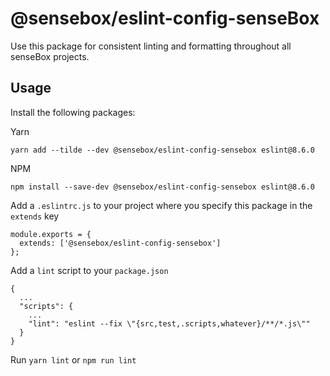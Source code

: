 # @sensebox/eslint-config-senseBox

Use this package for consistent linting and formatting throughout all senseBox projects.

## Usage

Install the following packages:

Yarn

    yarn add --tilde --dev @sensebox/eslint-config-sensebox eslint@8.6.0

NPM

    npm install --save-dev @sensebox/eslint-config-sensebox eslint@8.6.0

Add a `.eslintrc.js` to your project where you specify this package in the `extends` key

    module.exports = {
      extends: ['@sensebox/eslint-config-sensebox']
    };

Add a `lint` script to your `package.json`

    {
      ...
      "scripts": {
        ...
        "lint": "eslint --fix \"{src,test,.scripts,whatever}/**/*.js\""
      }
    }

Run `yarn lint` or `npm run lint`
